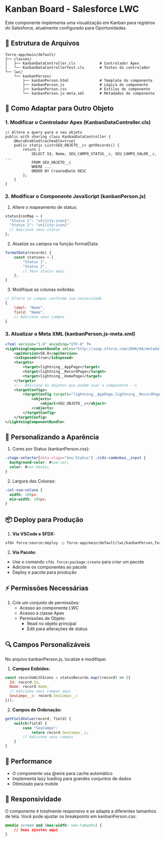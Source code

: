 # Kanban Board - Salesforce LWC

Este componente implementa uma visualização em Kanban para registros do Salesforce, atualmente configurado para Oportunidades.

## 📁 Estrutura de Arquivos

```
force-app/main/default/
├── classes/
│   ├── KanbanDataController.cls           # Controlador Apex
│   └── KanbanDataControllerTest.cls       # Testes do controlador
└── lwc/
    └── kanbanPerson/
        ├── kanbanPerson.html              # Template do componente
        ├── kanbanPerson.js                # Lógica do componente
        ├── kanbanPerson.css               # Estilos do componente
        └── kanbanPerson.js-meta.xml       # Metadados do componente
```

## 🔧 Como Adaptar para Outro Objeto

### 1. Modificar o Controlador Apex (KanbanDataController.cls)

```apex
// Altere a query para o seu objeto
public with sharing class KanbanDataController {
    @AuraEnabled(cacheable=true)
    public static List<SEU_OBJETO__c> getRecords() {
        return [
            SELECT Id, Name, SEU_CAMPO_STATUS__c, SEU_CAMPO_VALOR__c, ...
            FROM SEU_OBJETO__c
            WHERE ...
            ORDER BY CreatedDate DESC
        ];
    }
}
```

### 2. Modificar o Componente JavaScript (kanbanPerson.js)

1. Altere o mapeamento de status:

```javascript
statusIconMap = {
  "Status 1": "utility:icon1",
  "Status 2": "utility:icon2"
  // Adicione seus status
};
```

2. Atualize os campos na função formatData:

```javascript
formatData(records) {
    const statuses = [
        "Status 1",
        "Status 2",
        // Seus status aqui
    ];
}
```

3. Modifique as colunas exibidas:

```javascript
// Altere os campos conforme sua necessidade
{
    label: "Nome",
    field: "Name",
    // Adicione seus campos
}
```

### 3. Atualizar o Meta XML (kanbanPerson.js-meta.xml)

```xml
<?xml version="1.0" encoding="UTF-8" ?>
<LightningComponentBundle xmlns="http://soap.sforce.com/2006/04/metadata">
    <apiVersion>58.0</apiVersion>
    <isExposed>true</isExposed>
    <targets>
        <target>lightning__AppPage</target>
        <target>lightning__RecordPage</target>
        <target>lightning__HomePage</target>
    </targets>
    <!-- Adicione os objetos que podem usar o componente -->
    <targetConfigs>
        <targetConfig targets="lightning__AppPage,lightning__RecordPage">
            <objects>
                <object>SEU_OBJETO__c</object>
            </objects>
        </targetConfig>
    </targetConfig>
</LightningComponentBundle>
```

## 🎨 Personalizando a Aparência

1. Cores por Status (kanbanPerson.css):

```css
.stage-selector[data-stage="Seu Status"] .slds-combobox__input {
  background-color: #sua-cor;
  color: #cor-texto;
}
```

2. Largura das Colunas:

```css
.col-sua-coluna {
  width: 200px;
  min-width: 100px;
}
```

## 📦 Deploy para Produção

1. **Via VSCode e SFDX:**

```bash
sfdx force:source:deploy -p force-app/main/default/lwc/kanbanPerson,force-app/main/default/classes/KanbanDataController.cls
```

2. **Via Pacote:**

- Use o comando `sfdx force:package:create` para criar um pacote
- Adicione os componentes ao pacote
- Deploy o pacote para produção

## ⚡ Permissões Necessárias

1. Crie um conjunto de permissões:
   - Acesso ao componente LWC
   - Acesso à classe Apex
   - Permissões de Objeto:
     - Read no objeto principal
     - Edit para alterações de status

## 🔍 Campos Personalizáveis

No arquivo kanbanPerson.js, localize e modifique:

1. **Campos Exibidos:**

```javascript
const recordsWithIcons = statusRecords.map((record) => ({
  Id: record.Id,
  Name: record.Name,
  // Adicione seus campos aqui
  SeuCampo__c: record.SeuCampo__c
}));
```

2. **Campos de Ordenação:**

```javascript
getFieldValue(record, field) {
    switch(field) {
        case "SeuCampo":
            return record.SeuCampo__c;
        // Adicione seus campos
    }
}
```

## 🚀 Performance

- O componente usa @wire para cache automático
- Implementa lazy loading para grandes conjuntos de dados
- Otimizado para mobile

## 📱 Responsividade

O componente é totalmente responsivo e se adapta a diferentes tamanhos de tela. Você pode ajustar os breakpoints em kanbanPerson.css:

```css
@media screen and (max-width: seu-tamanho) {
    // Seus ajustes aqui
}
```
